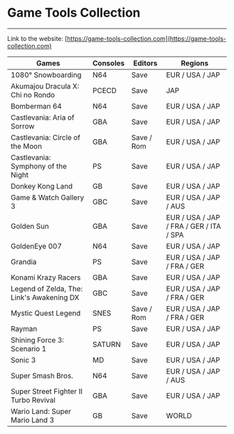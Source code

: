 # Game Tools Collection

---

Link to the website: [https://game-tools-collection.com](https://game-tools-collection.com)

| Games                                     | Consoles | Editors    | Regions                                 |
| ----------------------------------------- | -------- | ---------- | --------------------------------------- |
| 1080° Snowboarding                        | N64      | Save       | EUR / USA / JAP                         |
| Akumajou Dracula X: Chi no Rondo          | PCECD    | Save       | JAP                                     |
| Bomberman 64                              | N64      | Save       | EUR / USA / JAP                         |
| Castlevania: Aria of Sorrow               | GBA      | Save       | EUR / USA / JAP                         |
| Castlevania: Circle of the Moon           | GBA      | Save / Rom | EUR / USA / JAP                         |
| Castlevania: Symphony of the Night        | PS       | Save       | EUR / USA / JAP                         |
| Donkey Kong Land                          | GB       | Save       | EUR / USA / JAP                         |
| Game & Watch Gallery 3                    | GBC      | Save       | EUR / USA / JAP / AUS                   |
| Golden Sun                                | GBA      | Save       | EUR / USA / JAP / FRA / GER / ITA / SPA |
| GoldenEye 007                             | N64      | Save       | EUR / USA / JAP                         |
| Grandia                                   | PS       | Save       | EUR / USA / JAP / FRA / GER             |
| Konami Krazy Racers                       | GBA      | Save       | EUR / USA / JAP                         |
| Legend of Zelda, The: Link's Awakening DX | GBC      | Save       | EUR / USA / JAP / FRA / GER             |
| Mystic Quest Legend                       | SNES     | Save / Rom | EUR / USA / JAP / FRA / GER             |
| Rayman                                    | PS       | Save       | EUR / USA / JAP                         |
| Shining Force 3: Scenario 1               | SATURN   | Save       | EUR / USA / JAP                         |
| Sonic 3                                   | MD       | Save       | EUR / USA / JAP                         |
| Super Smash Bros.                         | N64      | Save       | EUR / USA / JAP / AUS                   |
| Super Street Fighter II Turbo Revival     | GBA      | Save       | EUR / USA / JAP                         |
| Wario Land: Super Mario Land 3            | GB       | Save       | WORLD                                   |

